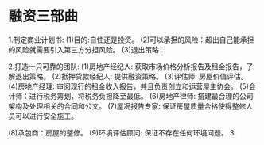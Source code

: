 # 融资三部曲
1.制定商业计划书:
  (1)目的:自住还是投资。
  (2)可以承担的风险：超出自己能承担的风险就需要引入第三方分担风险。
  (3)退出策略：

2.打造一只可靠的团队:
  (1)房地产经纪人: 获取市场价格分析报告及租金报告，了解退出策略。
  (2)抵押贷款经纪人: 提供融资策略。
  (3)评估师: 房屋价值评估。
  (4)房地产经理: 审阅现行的租金收入报告，并且负责创立和运营屋主协会。
  (5)会计师：进行税务筹划，将税务负担降至最低。
  (6)房地产律师: 搭建最合理的公司架构及处理相关的合同和公文。
  (7)屋况报告专家: 保证房屋质量合格使得整修人员可以进行安全施工。

  (8)承包商：房屋的整修。
  (9)环境评估顾问: 保证不存在任何环境问题。
3.  